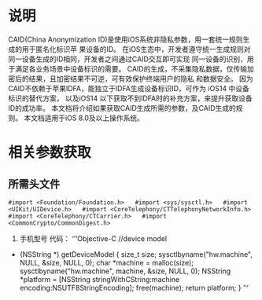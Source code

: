 # 说明
CAID(China Anonymization ID)是使用iOS系统非隐私参数，用一套统一规则生成的用于匿名化标识苹 果设备的ID。
在iOS生态中，开发者遵守统一生成规则对同一设备生成的ID相同，开发者之间通过CAID交互即可实现 同一设备的识别，用于满足各业务场景中设备标识的需要。
CAID的生成，不采集隐私数据，仅传输加密后的结果，且加密结果不可逆，可有效保护终端用户的隐私 和数据安全。
因为CAID不依赖于苹果IDFA，能独立于IDFA生成设备标识ID，可作为 iOS14 中设备标识的替代方案， 以及iOS14 以下获取不到IDFA时的补充方案，来提升获取设备ID的成功率。
本文档将介绍如果获取CAID生成所需的参数，及CAID生成的规则。 本文档适用于iOS 8.0及以上操作系统。

# 相关参数获取
## 所需头文件
`
#import <Foundation/Foundation.h>  
#import <sys/sysctl.h>  
#import <UIKit/UIDevice.h>  
#import <CoreTelephony/CTTelephonyNetworkInfo.h>  
#import <CoreTelephony/CTCarrier.h>  
#import <CommonCrypto/CommonDigest.h>  
`

1. 手机型号
代码：
‘’‘Objective-C
//device model
+ (NSString *) getDeviceModel {
    size_t size;
sysctlbyname("hw.machine", NULL, &size, NULL, 0);
char *machine = malloc(size);
sysctlbyname("hw.machine", machine, &size, NULL, 0); NSString *platform = [NSString stringWithCString:machine
encoding:NSUTF8StringEncoding];
    free(machine);
    return platform;
}
’‘’
